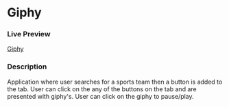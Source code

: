 <h1>Giphy</h1>
<h3>Live Preview</h3>
    <a href="https://irfanp90.github.io/GIPHY-API/" target="_blank">Giphy</a>
<h3>Description</h3>
<p>Application where user searches for a sports team then a button is added to the tab. User can click on the any of the buttons on the tab and are presented with giphy's. User can click on the giphy to pause/play.</p>



